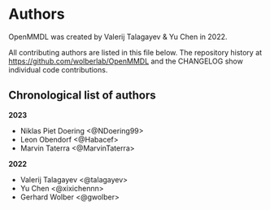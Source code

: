 # Authors

OpenMMDL was created by Valerij Talagayev & Yu Chen in 2022.


All contributing authors are listed in this file below.
The repository history at https://github.com/wolberlab/OpenMMDL
and the CHANGELOG show individual code contributions.

## Chronological list of authors

<!--
The rules for this file:
  * Authors are sorted chronologically, earliest to latest
  * Please format it each entry as "Preferred name <GitHub username>"
  * Your preferred name is whatever you wish to go by --
    it does *not* have to be your legal name!
  * Please start a new section for each new year
  * Don't ever delete anything
-->

**2023**
- Niklas Piet Doering <@NDoering99>
- Leon Obendorf <@Habacef>
- Marvin Taterra <@MarvinTaterra>

**2022**
- Valerij Talagayev <@talagayev>
- Yu Chen <@xixichennn>
- Gerhard Wolber <@gwolber>
